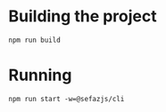 

# Building the project

```shell
npm run build
```

# Running

```shell
npm run start -w=@sefazjs/cli
```
